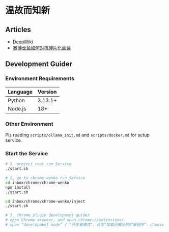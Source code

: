# 温故而知新

## Articles
- [DeepWiki](https://deepwiki.com/daijinru/wenko)
- [赛博仓鼠如何对抗碎片化阅读](https://mp.weixin.qq.com/s/hZ32EHZI1DGfCgnrbmCVwQ)

## Development Guider

### Environment Requirements

| Language | Version |
|----------|---------|
| Python       | 3.13.1+   |
| Node.js  | 18+     |

### Other Environment

Plz reading `scripts/ollama_init.md` and `scripts/docker.md` for setup service.

### Start the Service

```bash
# 1. project root run Service
./start.sh

# 2. go to chrome-wenko run Service
cd inbox/chrome/chrome-wenko
npm install
./start.sh

cd inbox/chrome/chrome-wenko/inject
./start.sh

# 3. chrome plugin development guider
# open Chrome browser, and open chrome://extensions/
# open “development mode” / "开发者模式"，点击“加载已解压的扩展程序”，choose `chrome-wenko/build`
```
